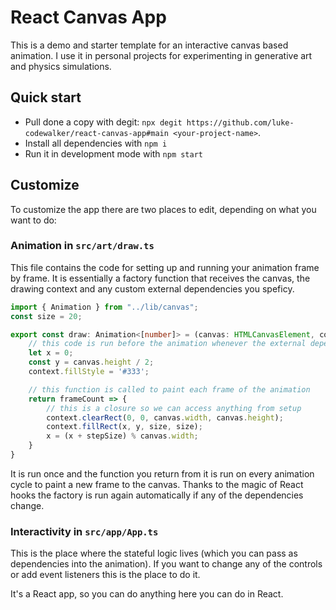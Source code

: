 # React Canvas App

This is a demo and starter template for an interactive canvas based animation. I use it in personal projects for experimenting in generative art and physics simulations. 

## Quick start

- Pull done a copy with degit: `npx degit https://github.com/luke-codewalker/react-canvas-app#main <your-project-name>`. 
- Install all dependencies with `npm i`
- Run it in development mode with `npm start`  

## Customize

To customize the app there are two places to edit, depending on what you want to do:

### Animation in `src/art/draw.ts`
This file contains the code for setting up and running your animation frame by frame. It is essentially a factory function that receives the canvas, the drawing context and any custom external dependencies you speficy. 

```ts
import { Animation } from "../lib/canvas";
const size = 20;

export const draw: Animation<[number]> = (canvas: HTMLCanvasElement, context: CanvasRenderingContext2D, [stepSize]) => {
    // this code is run before the animation whenever the external dependencies change
    let x = 0;
    const y = canvas.height / 2;
    context.fillStyle = '#333';

    // this function is called to paint each frame of the animation
    return frameCount => {
        // this is a closure so we can access anything from setup
        context.clearRect(0, 0, canvas.width, canvas.height);
        context.fillRect(x, y, size, size);
        x = (x + stepSize) % canvas.width;
    }
}
```

It is run once and the function you return from it is run on every animation cycle to paint a new frame to the canvas. Thanks to the magic of React hooks the factory is run again automatically if any of the dependencies change.

### Interactivity in `src/app/App.ts`
This is the place where the stateful logic lives (which you can pass as dependencies into the animation). If you want to change any of the controls or add event listeners this is the place to do it.

It's a React app, so you can do anything here you can do in React.
